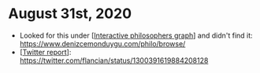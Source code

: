 # August 31st, 2020
- Looked for this under [[Interactive philosophers graph]] and didn't find it: https://www.denizcemonduygu.com/philo/browse/
- [[Twitter report]]: https://twitter.com/flancian/status/1300391619884208128

[//begin]: # "Autogenerated link references for markdown compatibility"
[Interactive philosophers graph]: ../interactive-philosophers-graph "Interactive Philosophers Graph"
[Twitter report]: ../twitter-report "Twitter Report"
[//end]: # "Autogenerated link references"